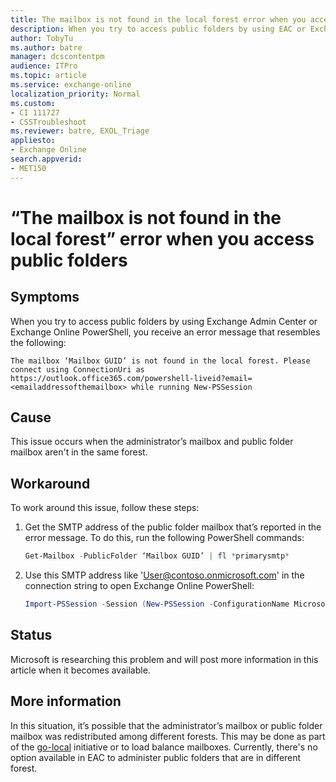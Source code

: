 ```yaml
---
title: The mailbox is not found in the local forest error when you access public folders
description: When you try to access public folders by using EAC or Exchange Online PowerShell, you receive an error The mailbox is not found in the local forest.
author: TobyTu
ms.author: batre
manager: dcscontentpm
audience: ITPro 
ms.topic: article 
ms.service: exchange-online
localization_priority: Normal
ms.custom: 
- CI 111727
- CSSTroubleshoot
ms.reviewer: batre, EXOL_Triage
appliesto:
- Exchange Online
search.appverid: 
- MET150
---
```


# “The mailbox is not found in the local forest” error when you access public folders

## Symptoms

When you try to access public folders by using Exchange Admin Center or Exchange Online PowerShell, you receive an error message that resembles the following:

```
The mailbox ‘Mailbox GUID’ is not found in the local forest. Please connect using ConnectionUri as https://outlook.office365.com/powershell-liveid?email=<emailaddressofthemailbox> while running New-PSSession
```

## Cause

This issue occurs when the administrator’s mailbox and public folder mailbox aren't in the same forest.

## Workaround

To work around this issue, follow these steps:

1. Get the SMTP address of the public folder mailbox that’s reported in the error message. To do this, run the following PowerShell commands:

    ```powershell
    Get-Mailbox -PublicFolder ‘Mailbox GUID’ | fl *primarysmtp*
    ```

2. Use this SMTP address like 'User@contoso.onmicrosoft.com' in the connection string to open Exchange Online PowerShell:

    ```powershell
    Import-PSSession -Session (New-PSSession -ConfigurationName Microsoft.Exchange -ConnectionUri https://outlook.office365.com/powershell-liveid?User@contoso.onmicrosoft.com -Credential (Get-Credential) -Authentication Basic -AllowRedirection) -DisableNameChecking
    ```

## Status

Microsoft is researching this problem and will post more information in this article when it becomes available.

## More information

In this situation, it’s possible that the administrator’s mailbox or public folder mailbox was redistributed among different forests. This may be done as part of the [go-local](https://docs.microsoft.com/office365/enterprise/moving-data-to-new-datacenter-geos) initiative or to load balance mailboxes. Currently, there's no option available in EAC to administer public folders that are in different forest.
